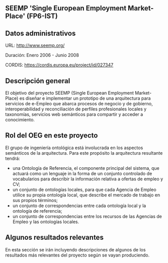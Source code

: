 ## SEEMP 'Single European Employment Market-Place' (FP6-IST)

## Datos administrativos
URL: http://www.seemp.org/

Duración: Enero 2006 - Junio 2008

CORDIS: https://cordis.europa.eu/project/id/027347

## Descripción general

El objetivo del proyecto SEEMP (Single European Employment Market-Place) es diseñar e implementar un prototipo de una arquitectura para servicios de e-Empleo que abarca procesos de negocio y de gobierno, interoperabilidad y reconciliación de perfiles profesionales locales y taxonomías, servicios web semánticos para compartir y acceder a conocimiento. 

## Rol del OEG en este proyecto

El grupo de ingeniería ontológica está involucrada en los aspectos semánticos de la arquitectura. Para este propósito la arquitectura resultante tendrá: 

* una Ontología de Referencia, el componente principal del sistema, que actuará como un lenguaje in la forma de un conjunto controlado de vocabularios para describir la información relativa a ofertas de empleo y CV; 
* un conjunto de ontologías locales, para que cada Agencia de Empleo utilice su propia ontología local, que describe el mercado de trabajo en sus propios términos; 
* un conjunto de correspondencias entre cada ontología local y la ontología de referencia; 
* un conjunto de correspondencias entre los recursos de las Agencias de Empleo y las ontologías locales.



## Algunos resultados relevantes
En esta sección se irán incluyendo descripciones de algunos de los resultados más relevantes del proyecto según se vayan produciendo.